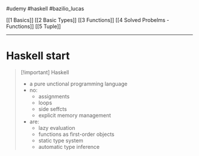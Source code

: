 #udemy #haskell #bazilio_lucas

[[1 Basics]]
[[2 Basic Types]]
[[3 Functions]]
[[4 Solved Probelms - Functions]]
[[5 Tuple]]




-----
# Haskell start 
>[!important] Haskell
>- a pure unctional programming language
>- no:
>	- assignments
>	- loops
>	- side seffcts
>	- explicit memory management
>- are:
>	- lazy evaluation
>	- functions as first-order objects
>	- static type system
>	- automatic type inference
>

